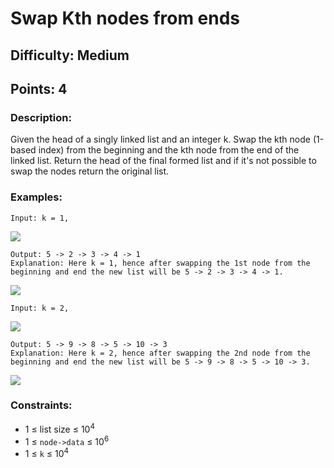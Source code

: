 # Swap Kth nodes from ends
## Difficulty: Medium
## Points: 4
### Description:
Given the head of a singly linked list and an integer k. Swap the kth node (1-based index) from the beginning and the kth node from the end of the linked list. Return the head of the final formed list and if it's not possible to swap the nodes return the original list.

### Examples:
```
Input: k = 1,
```
<img src="https://media.geeksforgeeks.org/img-practice/prod/addEditProblem/701070/Web/Other/blobid0_1755953423.webp"><br>
```
Output: 5 -> 2 -> 3 -> 4 -> 1
Explanation: Here k = 1, hence after swapping the 1st node from the beginning and end the new list will be 5 -> 2 -> 3 -> 4 -> 1.
```
<img src="https://media.geeksforgeeks.org/img-practice/prod/addEditProblem/701070/Web/Other/blobid1_1755953433.webp"><br>
```
Input: k = 2,
```
<img src="https://media.geeksforgeeks.org/img-practice/prod/addEditProblem/701070/Web/Other/blobid2_1755953453.webp"><br>
```
Output: 5 -> 9 -> 8 -> 5 -> 10 -> 3
Explanation: Here k = 2, hence after swapping the 2nd node from the beginning and end the new list will be 5 -> 9 -> 8 -> 5 -> 10 -> 3.
```
<img src="https://media.geeksforgeeks.org/img-practice/prod/addEditProblem/701070/Web/Other/blobid3_1755953462.webp"><br>

### Constraints:
- 1 ≤ list size ≤ 10<sup>4</sup>
- 1 ≤ `node->data` ≤ 10<sup>6</sup>
- 1 ≤ `k` ≤ 10<sup>4</sup>